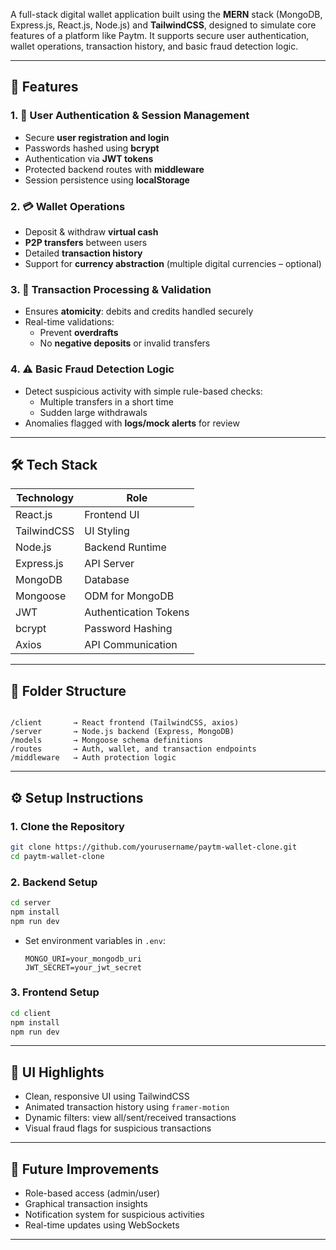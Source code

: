 

A full-stack digital wallet application built using the **MERN** stack (MongoDB, Express.js, React.js, Node.js) and **TailwindCSS**, designed to simulate core features of a platform like Paytm. It supports secure user authentication, wallet operations, transaction history, and basic fraud detection logic.

---

## 🚀 Features

### 1. 🔐 User Authentication & Session Management
- Secure **user registration and login**
- Passwords hashed using **bcrypt**
- Authentication via **JWT tokens**
- Protected backend routes with **middleware**
- Session persistence using **localStorage**

### 2. 💳 Wallet Operations
- Deposit & withdraw **virtual cash**
- **P2P transfers** between users
- Detailed **transaction history**
- Support for **currency abstraction** (multiple digital currencies – optional)

### 3. 🧮 Transaction Processing & Validation
- Ensures **atomicity**: debits and credits handled securely
- Real-time validations:
  - Prevent **overdrafts**
  - No **negative deposits** or invalid transfers

### 4. ⚠️ Basic Fraud Detection Logic
- Detect suspicious activity with simple rule-based checks:
  - Multiple transfers in a short time
  - Sudden large withdrawals
- Anomalies flagged with **logs/mock alerts** for review

---

## 🛠️ Tech Stack

| Technology      | Role                  |
|-----------------|-----------------------|
| React.js        | Frontend UI           |
| TailwindCSS     | UI Styling            |
| Node.js         | Backend Runtime       |
| Express.js      | API Server            |
| MongoDB         | Database              |
| Mongoose        | ODM for MongoDB       |
| JWT             | Authentication Tokens |
| bcrypt          | Password Hashing      |
| Axios           | API Communication     |

---

## 📂 Folder Structure

```

/client       → React frontend (TailwindCSS, axios)
/server       → Node.js backend (Express, MongoDB)
/models       → Mongoose schema definitions
/routes       → Auth, wallet, and transaction endpoints
/middleware   → Auth protection logic

````

---

## ⚙️ Setup Instructions

### 1. Clone the Repository

```bash
git clone https://github.com/yourusername/paytm-wallet-clone.git
cd paytm-wallet-clone
````

### 2. Backend Setup

```bash
cd server
npm install
npm run dev
```

* Set environment variables in `.env`:

  ```
  MONGO_URI=your_mongodb_uri
  JWT_SECRET=your_jwt_secret
  ```

### 3. Frontend Setup

```bash
cd client
npm install
npm run dev
```

---

## 📸 UI Highlights

* Clean, responsive UI using TailwindCSS
* Animated transaction history using `framer-motion`
* Dynamic filters: view all/sent/received transactions
* Visual fraud flags for suspicious transactions

---

## 📌 Future Improvements

* Role-based access (admin/user)
* Graphical transaction insights
* Notification system for suspicious activities
* Real-time updates using WebSockets

---

